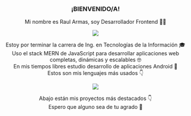 <h3 align="center">¡BIENVENIDO/A!</h3>
<p align="center">Mi nombre es Raul Armas, soy Desarrollador Frontend 🧑‍💻</p>
<p align="center">
	<img src="https://github-readme-stats.vercel.app/api?username=raul4rmas&show_icons=true&theme=tokyonight" />
</p>
<p align="center">
	<span>Estoy por terminar la carrera de Ing. en Tecnologías de la Información 🎓</span><br>
	<span>Uso el stack MERN de JavaScript para desarrollar aplicaciones web completas, dinámicas y escalables 🤓</span><br>
	<span>En mis tiempos libres estudio desarrollo de aplicaciones Android 📱</span><br>
	<span>Estos son mis lenguajes más usados 👇</span>
</p>
<p align="center">
	<img src="https://github-readme-stats.vercel.app/api/top-langs/?username=raul4rmas&layout=compact&show_icons=true&theme=tokyonight" />
</p>
<p align="center">
	<span>Abajo están mis proyectos más destacados 👇</span><br>
	<span>Espero que alguno sea de tu agrado 🤟</span>
</p>
